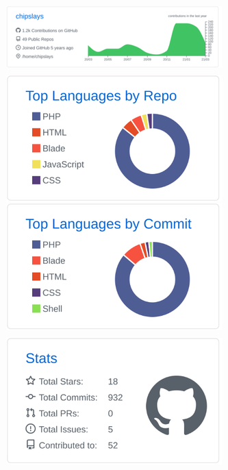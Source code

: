 [![](https://raw.githubusercontent.com/aethletic/aethletic/master/profile-summary-card-output/github/0-profile-details.svg)](https://github.com/vn7n24fzkq/github-profile-summary-cards)

[![](https://raw.githubusercontent.com/aethletic/aethletic/master/profile-summary-card-output/github/1-repos-per-language.svg)](https://github.com/vn7n24fzkq/github-profile-summary-cards) [![](https://raw.githubusercontent.com/aethletic/aethletic/master/profile-summary-card-output/github/2-most-commit-language.svg)](https://github.com/vn7n24fzkq/github-profile-summary-cards)

[![](https://raw.githubusercontent.com/aethletic/aethletic/master/profile-summary-card-output/github/3-stats.svg)](https://github.com/vn7n24fzkq/github-profile-summary-cards)

